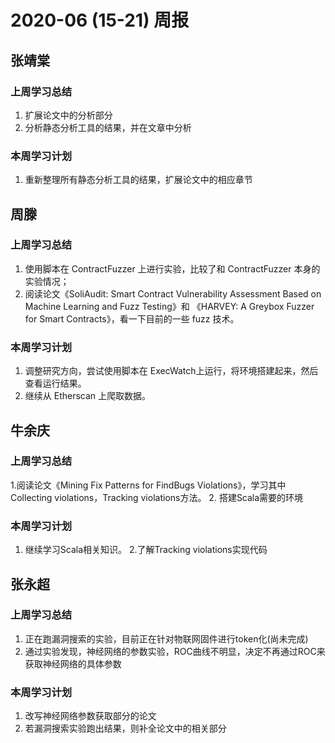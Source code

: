 # 2020-06 (15-21) 周报

## 张靖棠

### 上周学习总结

1. 扩展论文中的分析部分
2. 分析静态分析工具的结果，并在文章中分析

### 本周学习计划

1. 重新整理所有静态分析工具的结果，扩展论文中的相应章节



## 周滕

### 上周学习总结

1. 使用脚本在 ContractFuzzer 上进行实验，比较了和 ContractFuzzer 本身的实验情况；
2. 阅读论文《SoliAudit: Smart Contract Vulnerability Assessment Based on Machine Learning and Fuzz Testing》和 《HARVEY: A Greybox Fuzzer for Smart Contracts》，看一下目前的一些 fuzz 技术。

### 本周学习计划

1. 调整研究方向，尝试使用脚本在 ExecWatch上运行，将环境搭建起来，然后查看运行结果。
2. 继续从 Etherscan 上爬取数据。


## 牛余庆

### 上周学习总结

1.阅读论文《Mining Fix Patterns for FindBugs Violations》，学习其中Collecting violations，Tracking violations方法。
2. 搭建Scala需要的环境

### 本周学习计划

1. 继续学习Scala相关知识。
2.了解Tracking violations实现代码

## 张永超

### 上周学习总结

1. 正在跑漏洞搜索的实验，目前正在针对物联网固件进行token化(尚未完成)
2. 通过实验发现，神经网络的参数实验，ROC曲线不明显，决定不再通过ROC来获取神经网络的具体参数

### 本周学习计划
1. 改写神经网络参数获取部分的论文
2. 若漏洞搜索实验跑出结果，则补全论文中的相关部分